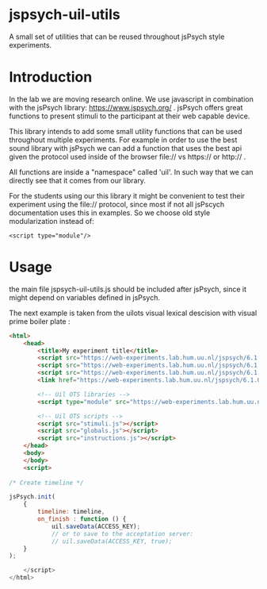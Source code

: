 # jspsych-uil-utils
A small set of utilities that can be reused throughout jsPsych style experiments.

# Introduction
In the lab we are moving research online. We use javascript in combination with
the jsPsych library: https://www.jspsych.org/ . jsPsych offers great functions
to present stimuli to the participant at their web capable device.

This library intends to add some small utility functions that can be used
throughout multiple experiments. For example in order to use the best sound
library with jsPsych we can add a function that uses the best api given the
protocol used inside of the browser file:// vs https:// or http:// .

All functions are inside a "namespace" called 'uil'. In such way that we can
directly see that it comes from our library.

For the students using our this library it might be convenient to test their
experiment using the file:// protocol, since most if not all jsPscych
documentation uses this in examples. So we choose old style modularization
instead of:

    <script type="module"/>

# Usage
the main file jspsych-uil-utils.js should be included after jsPsych, since
it might depend on variables defined in jsPsych.

The next example is taken from the uilots visual lexical descision with visual
prime boiler plate :

```html
<html>
    <head>
        <title>My experiment title</title>
        <script src="https://web-experiments.lab.hum.uu.nl/jspsych/6.1.0/jspsych.js"></script>
        <script src="https://web-experiments.lab.hum.uu.nl/jspsych/6.1.0/plugins/jspsych-html-keyboard-response.js"></script>
        <script src="https://web-experiments.lab.hum.uu.nl/jspsych/6.1.0/plugins/jspsych-html-button-response.js"></script>
        <link href="https://web-experiments.lab.hum.uu.nl/jspsych/6.1.0/css/jspsych.css" rel="stylesheet" type="text/css"/>

        <!-- Uil OTS libraries -->
        <script type="module" src="https://web-experiments.lab.hum.uu.nl/jspsych-uil-utils/0.3/jspsych-uil-utils-import.js"></script>

        <!-- Uil OTS scripts -->
        <script src="stimuli.js"></script>
        <script src="globals.js"></script>
        <script src="instructions.js"></script>
    </head>
    <body>
    </body>
    <script>
        
/* Create timeline */

jsPsych.init(
    {
        timeline: timeline,
        on_finish : function () {
            uil.saveData(ACCESS_KEY);
            // or to save to the acceptation server:
            // uil.saveData(ACCESS_KEY, true);
    }
);

    </script>
</html>
```
